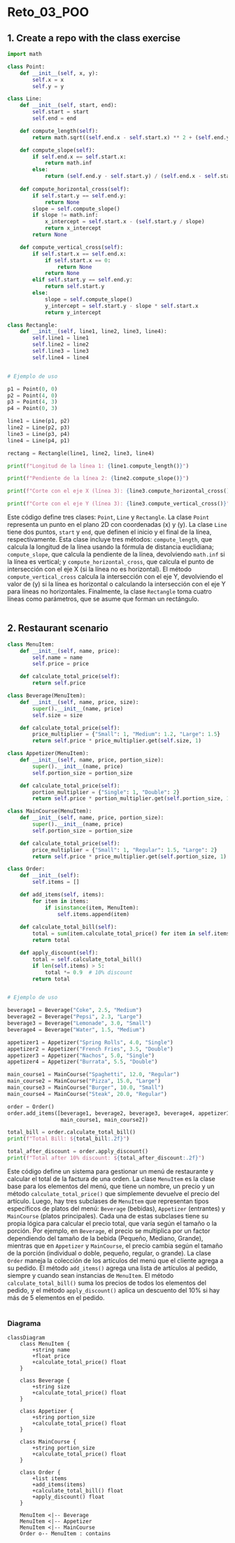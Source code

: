 # Reto_03_POO

## 1. Create a repo with the class exercise

```python
import math

class Point:
    def __init__(self, x, y):
        self.x = x
        self.y = y

class Line:
    def __init__(self, start, end):
        self.start = start
        self.end = end

    def compute_length(self):
        return math.sqrt((self.end.x - self.start.x) ** 2 + (self.end.y - self.start.y) ** 2)

    def compute_slope(self):
        if self.end.x == self.start.x: 
            return math.inf
        else:
            return (self.end.y - self.start.y) / (self.end.x - self.start.x)
    
    def compute_horizontal_cross(self):
        if self.start.y == self.end.y: 
            return None  
        slope = self.compute_slope()
        if slope != math.inf: 
            x_intercept = self.start.x - (self.start.y / slope)
            return x_intercept
        return None

    def compute_vertical_cross(self):
        if self.start.x == self.end.x: 
            if self.start.x == 0:  
                return None  
            return None  
        elif self.start.y == self.end.y:  
            return self.start.y 
        else:
            slope = self.compute_slope()
            y_intercept = self.start.y - slope * self.start.x
            return y_intercept

class Rectangle:
    def __init__(self, line1, line2, line3, line4):
        self.line1 = line1
        self.line2 = line2
        self.line3 = line3
        self.line4 = line4


# Ejemplo de uso

p1 = Point(0, 0) 
p2 = Point(4, 0) 
p3 = Point(4, 3)  
p4 = Point(0, 3)  

line1 = Line(p1, p2) 
line2 = Line(p2, p3)  
line3 = Line(p3, p4) 
line4 = Line(p4, p1)

rectang = Rectangle(line1, line2, line3, line4)

print(f"Longitud de la línea 1: {line1.compute_length()}")

print(f"Pendiente de la línea 2: {line2.compute_slope()}")

print(f"Corte con el eje X (línea 3): {line3.compute_horizontal_cross()}")

print(f"Corte con el eje Y (línea 3): {line3.compute_vertical_cross()}")
```
Este código define tres clases: `Point`, `Line` y `Rectangle`. La clase `Point` representa un punto en el plano 2D con coordenadas \(x\) y \(y\). La clase `Line` tiene dos puntos, `start` y `end`, que definen el inicio y el final de la línea, respectivamente. Esta clase incluye tres métodos: `compute_length`, que calcula la longitud de la línea usando la fórmula de distancia euclidiana; `compute_slope`, que calcula la pendiente de la línea, devolviendo `math.inf` si la línea es vertical; y `compute_horizontal_cross`, que calcula el punto de intersección con el eje X (si la línea no es horizontal). El método `compute_vertical_cross` calcula la intersección con el eje Y, devolviendo el valor de \(y\) si la línea es horizontal o calculando la intersección con el eje Y para líneas no horizontales. Finalmente, la clase `Rectangle` toma cuatro líneas como parámetros, que se asume que forman un rectángulo.  
<br>

## 2. Restaurant scenario

```python
class MenuItem:
    def __init__(self, name, price):
        self.name = name
        self.price = price

    def calculate_total_price(self):
        return self.price

class Beverage(MenuItem):
    def __init__(self, name, price, size):
        super().__init__(name, price)
        self.size = size 

    def calculate_total_price(self):
        price_multiplier = {"Small": 1, "Medium": 1.2, "Large": 1.5}
        return self.price * price_multiplier.get(self.size, 1)

class Appetizer(MenuItem):
    def __init__(self, name, price, portion_size):
        super().__init__(name, price)
        self.portion_size = portion_size

    def calculate_total_price(self):
        portion_multiplier = {"Single": 1, "Double": 2} 
        return self.price * portion_multiplier.get(self.portion_size, 1)

class MainCourse(MenuItem):
    def __init__(self, name, price, portion_size):
        super().__init__(name, price)
        self.portion_size = portion_size 

    def calculate_total_price(self):
        price_multiplier = {"Small": 1, "Regular": 1.5, "Large": 2}
        return self.price * price_multiplier.get(self.portion_size, 1)

class Order:
    def __init__(self):
        self.items = []  

    def add_items(self, items):
        for item in items:
            if isinstance(item, MenuItem): 
                self.items.append(item) 
                
    def calculate_total_bill(self):
        total = sum(item.calculate_total_price() for item in self.items)
        return total

    def apply_discount(self):
        total = self.calculate_total_bill()
        if len(self.items) > 5:
            total *= 0.9  # 10% discount
        return total


# Ejemplo de uso

beverage1 = Beverage("Coke", 2.5, "Medium")
beverage2 = Beverage("Pepsi", 2.3, "Large")
beverage3 = Beverage("Lemonade", 3.0, "Small")
beverage4 = Beverage("Water", 1.5, "Medium")

appetizer1 = Appetizer("Spring Rolls", 4.0, "Single")
appetizer2 = Appetizer("French Fries", 3.5, "Double")
appetizer3 = Appetizer("Nachos", 5.0, "Single")
appetizer4 = Appetizer("Burrata", 5.5, "Double")

main_course1 = MainCourse("Spaghetti", 12.0, "Regular")
main_course2 = MainCourse("Pizza", 15.0, "Large")
main_course3 = MainCourse("Burger", 10.0, "Small")
main_course4 = MainCourse("Steak", 20.0, "Regular")

order = Order()
order.add_items([beverage1, beverage2, beverage3, beverage4, appetizer1, appetizer2, appetizer3, appetizer4,
                 main_course1, main_course2])

total_bill = order.calculate_total_bill()
print(f"Total Bill: ${total_bill:.2f}")

total_after_discount = order.apply_discount()
print(f"Total after 10% discount: ${total_after_discount:.2f}")
```

Este código define un sistema para gestionar un menú de restaurante y calcular el total de la factura de una orden. La clase `MenuItem` es la clase base para los elementos del menú, que tiene un nombre, un precio y un método `calculate_total_price()` que simplemente devuelve el precio del artículo. Luego, hay tres subclases de `MenuItem` que representan tipos específicos de platos del menú: `Beverage` (bebidas), `Appetizer` (entrantes) y `MainCourse` (platos principales). Cada una de estas subclases tiene su propia lógica para calcular el precio total, que varía según el tamaño o la porción. Por ejemplo, en `Beverage`, el precio se multiplica por un factor dependiendo del tamaño de la bebida (Pequeño, Mediano, Grande), mientras que en `Appetizer` y `MainCourse`, el precio cambia según el tamaño de la porción (individual o doble, pequeño, regular, o grande). La clase `Order` maneja la colección de los artículos del menú que el cliente agrega a su pedido. El método `add_items()` agrega una lista de artículos al pedido, siempre y cuando sean instancias de `MenuItem`. El método `calculate_total_bill()` suma los precios de todos los elementos del pedido, y el método `apply_discount()` aplica un descuento del 10% si hay más de 5 elementos en el pedido.  
<br>

### Diagrama
```Mermaid
classDiagram
    class MenuItem {
        +string name
        +float price
        +calculate_total_price() float
    }

    class Beverage {
        +string size
        +calculate_total_price() float
    }

    class Appetizer {
        +string portion_size
        +calculate_total_price() float
    }

    class MainCourse {
        +string portion_size
        +calculate_total_price() float
    }

    class Order {
        +list items
        +add_items(items)
        +calculate_total_bill() float
        +apply_discount() float
    }

    MenuItem <|-- Beverage
    MenuItem <|-- Appetizer
    MenuItem <|-- MainCourse
    Order o-- MenuItem : contains
```

